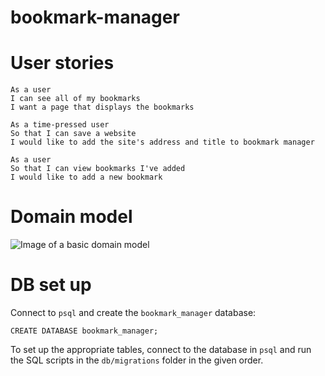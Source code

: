 # bookmark-manager

# User stories
```
As a user 
I can see all of my bookmarks
I want a page that displays the bookmarks

As a time-pressed user
So that I can save a website
I would like to add the site's address and title to bookmark manager

As a user 
So that I can view bookmarks I've added
I would like to add a new bookmark
```

# Domain model
![Image of a basic domain model](https://raw.githubusercontent.com/samcolson4/bookmark-manager/master/images/domain_model_1.png)

# DB set up

 Connect to `psql` and create the `bookmark_manager` database:

 ```
 CREATE DATABASE bookmark_manager;
 ```

 To set up the appropriate tables, connect to the database in `psql` and run the SQL scripts in the `db/migrations` folder in the given order.

